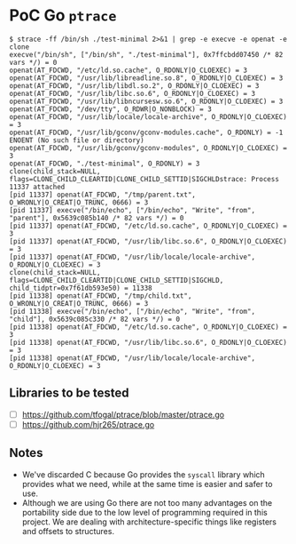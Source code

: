 # PoC Go `ptrace`

```console
$ strace -ff /bin/sh ./test-minimal 2>&1 | grep -e execve -e openat -e clone
execve("/bin/sh", ["/bin/sh", "./test-minimal"], 0x7ffcbdd07450 /* 82 vars */) = 0
openat(AT_FDCWD, "/etc/ld.so.cache", O_RDONLY|O_CLOEXEC) = 3
openat(AT_FDCWD, "/usr/lib/libreadline.so.8", O_RDONLY|O_CLOEXEC) = 3
openat(AT_FDCWD, "/usr/lib/libdl.so.2", O_RDONLY|O_CLOEXEC) = 3
openat(AT_FDCWD, "/usr/lib/libc.so.6", O_RDONLY|O_CLOEXEC) = 3
openat(AT_FDCWD, "/usr/lib/libncursesw.so.6", O_RDONLY|O_CLOEXEC) = 3
openat(AT_FDCWD, "/dev/tty", O_RDWR|O_NONBLOCK) = 3
openat(AT_FDCWD, "/usr/lib/locale/locale-archive", O_RDONLY|O_CLOEXEC) = 3
openat(AT_FDCWD, "/usr/lib/gconv/gconv-modules.cache", O_RDONLY) = -1 ENOENT (No such file or directory)
openat(AT_FDCWD, "/usr/lib/gconv/gconv-modules", O_RDONLY|O_CLOEXEC) = 3
openat(AT_FDCWD, "./test-minimal", O_RDONLY) = 3
clone(child_stack=NULL, flags=CLONE_CHILD_CLEARTID|CLONE_CHILD_SETTID|SIGCHLDstrace: Process 11337 attached
[pid 11337] openat(AT_FDCWD, "/tmp/parent.txt", O_WRONLY|O_CREAT|O_TRUNC, 0666) = 3
[pid 11337] execve("/bin/echo", ["/bin/echo", "Write", "from", "parent"], 0x5639c085b140 /* 82 vars */) = 0
[pid 11337] openat(AT_FDCWD, "/etc/ld.so.cache", O_RDONLY|O_CLOEXEC) = 3
[pid 11337] openat(AT_FDCWD, "/usr/lib/libc.so.6", O_RDONLY|O_CLOEXEC) = 3
[pid 11337] openat(AT_FDCWD, "/usr/lib/locale/locale-archive", O_RDONLY|O_CLOEXEC) = 3
clone(child_stack=NULL, flags=CLONE_CHILD_CLEARTID|CLONE_CHILD_SETTID|SIGCHLD, child_tidptr=0x7f61db593e50) = 11338
[pid 11338] openat(AT_FDCWD, "/tmp/child.txt", O_WRONLY|O_CREAT|O_TRUNC, 0666) = 3
[pid 11338] execve("/bin/echo", ["/bin/echo", "Write", "from", "child"], 0x5639c085c330 /* 82 vars */) = 0
[pid 11338] openat(AT_FDCWD, "/etc/ld.so.cache", O_RDONLY|O_CLOEXEC) = 3
[pid 11338] openat(AT_FDCWD, "/usr/lib/libc.so.6", O_RDONLY|O_CLOEXEC) = 3
[pid 11338] openat(AT_FDCWD, "/usr/lib/locale/locale-archive", O_RDONLY|O_CLOEXEC) = 3

```

## Libraries to be tested

- [ ] https://github.com/tfogal/ptrace/blob/master/ptrace.go
- [ ] https://github.com/hjr265/ptrace.go

## Notes

- We've discarded C because Go provides the `syscall` library which provides
  what we need, while at the same time is easier and safer to use.
- Although we are using Go there are not too many advantages on the portability
  side due to the low level of programming required in this project. We are
  dealing with architecture-specific things like registers and offsets to
  structures.
